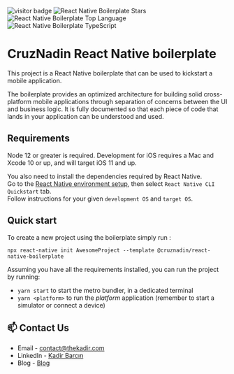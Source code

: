 ![visitor badge](https://visitor-badge.glitch.me/badge?page_id=CruzNadin/react-native-boilerplate.visitor-badge)
![React Native Boilerplate Stars](https://img.shields.io/github/stars/CruzNadin/react-native-boilerplate)
![React Native Boilerplate Top Language](https://img.shields.io/github/languages/top/CruzNadin/react-native-boilerplate)
![React Native Boilerplate TypeScript](https://badgen.net/npm/types/tslib)

# CruzNadin React Native boilerplate

This project is a React Native boilerplate that can be used to kickstart a mobile application.

The boilerplate provides an optimized architecture for building solid cross-platform mobile applications through separation of concerns between the UI and business logic. It is fully documented so that each piece of code that lands in your application can be understood and used.

## Requirements

Node 12 or greater is required. Development for iOS requires a Mac and Xcode 10 or up, and will target iOS 11 and up.

You also need to install the dependencies required by React Native.  
Go to the [React Native environment setup](https://reactnative.dev/docs/environment-setup), then select `React Native CLI Quickstart` tab.  
Follow instructions for your given `development OS` and `target OS`.

## Quick start

To create a new project using the boilerplate simply run :

```
npx react-native init AwesomeProject --template @cruznadin/react-native-boilerplate
```

Assuming you have all the requirements installed, you can run the project by running:

- `yarn start` to start the metro bundler, in a dedicated terminal
- `yarn <platform>` to run the _platform_ application (remember to start a simulator or connect a device)

## 📫 Contact Us

- Email - [contact@thekadir.com](mailto:info@tulparyazilim.com.tr)
- LinkedIn - [Kadir Barcın](https://www.linkedin.com/in/kadir-barcin/)
- Blog - [Blog](https://www.thekadir.com)
